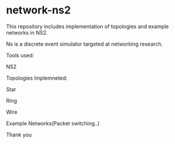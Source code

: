 # network-ns2
This repository includes implementation of  topologies and example networks in NS2.


Ns is a discrete event simulator targeted at networking research.


Tools used:

NS2


Topologies Implemneted:

Star

Ring

Wire 

Example Networks(Packet switching..)






Thank you
